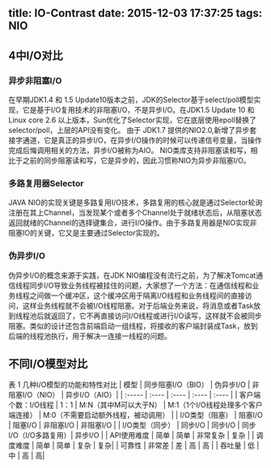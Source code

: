 title: IO-Contrast
date: 2015-12-03 17:37:25
tags: NIO
---

## 4中I/O对比

### 异步非阻塞I/O
在早期JDK1.4 和 1.5 Update10版本之前，JDK的Selector基于select/poll模型实现，它是基于I/O复用技术的非阻塞I/O，不是异步I/O。在JDK1.5 Update 10 和 Linux core 2.6 以上版本，Sun优化了Selector实现，它在底层使用epoll替换了selector/poll，上层的API没有变化。
由于 JDK1.7 提供的NIO2.0,新增了异步套接字通道，它是真正的异步I/O，在异步I/O操作的时候可以传递信号变量，当操作完成后悔调用相关的方法，异步I/O被称为AIO。
NIO类库支持非阻塞读和写，相比于之前的同步阻塞读和写，它是异步的，因此习惯称NIO为异步非阻塞I/O。

### 多路复用器Selector
JAVA NIO的实现关键是多路复用I/O技术，多路复用的核心就是通过Selector轮询注册在其上Channel，当发现某个或者多个Channel处于就绪状态后，从阻塞状态返回就绪的Channel的选择键集合，进行I/O操作。由于多路复用器是NIO实现非阻塞IO的关键，它又是主要通过Selector实现的。

### 伪异步I/O
伪异步I/O的概念来源于实践，在JDK NIO编程没有流行之前，为了解决Tomcat通信线程同步I/O导致业务线程被挂住的问题，大家想了一个方法：在通信线程和业务线程之间做一个缓冲区，这个缓冲区用于隔离I/O线程和业务线程间的直接访问，这样业务线程就不会被I/O线程阻塞。对于后端业务来说，将消息或者Task放到线程池后就返回了，它不再直接访问I/O线程或进行I/O读写，这样就不会被同步阻塞。类似的设计还包含前端启动一组线程，将接收的客户端封装成Task，放到后端的线程池执行，用于解决一连接一线程的问题。

## 不同I/O模型对比
表 1 几种I/O模型的功能和特性对比
| 模型 | 同步阻塞I/O（BIO） | 伪异步I/O | 非阻塞I/O（NIO） | 异步I/O（AIO）|
| :----- | :---- | :---- | :---- | :---- |
| 客户端个数：I/O线程 | 1：1  | M:N（其中M可以大于N） | M:1（1个I/O线程处理多个客户端连接） | M:0（不需要启动额外线程，被动调用） |
| I/O类型（阻塞） | 阻塞I/O   | 阻塞I/O | 非阻塞I/O | 非阻塞I/O |
| I/O类型（同步） | 同步I/O   | 同步I/O | 同步I/O（I/O多路复用）| 异步I/O |
| API使用难度 | 简单  | 简单 | 非常复杂 | 复杂 |
| 调度难度 | 简单 | 简单 | 复杂 | 复杂|
| 可靠性 | 非常差 | 差 | 高 | 高 |
| 吞吐量 | 低 | 中 | 高 | 高|

